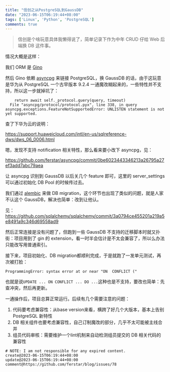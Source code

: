 ```yaml
---
title: "信创之从PostgreSQL到GaussDB"
date: "2023-06-15T06:19:44+08:00"
tags: ['Linux', 'Python', 'PostgreSQL']
comments: true
---
```


> 信创是个啥玩意具体我懒得说了，简单记录下作为中年 CRUD 仔给 Web 后端换 DB 这件事。

情况大概是这样：

我们 ORM 是 [Gino](https://snyk.io/advisor/python/gino)

然后 Gino 依赖 [asyncpg](https://github.com/MagicStack/asyncpg) 来链接 PostgreSQL，换 GaussDB 的话，由于这玩意是华为从 PostgreSQL 一个古早版本 9.2.4 一通魔改糊起来的，一些特性并不支持，所以这一步就掉坑了：

```shell
    return await self._protocol.query(query, timeout)
  File "asyncpg/protocol/protocol.pyx", line 338, in query
asyncpg.exceptions.FeatureNotSupportedError: UNLISTEN statement is not yet supported.
```

查了下华为云的说明：

https://support.huaweicloud.com/intl/en-us/sqlreference-dws/dws_06_0006.html

嗯，发现不支持 notification 相关特性，那么看来要小改下 asyncpg，见：

https://github.com/ferstar/asyncpg/commit/0be6023443346213a26795a27ef3add7abc79aea

让 asyncpg 识别到 GaussDB 以后关几个 feature 即可，这里的 server_settings 可以通过初始化 DB Pool 的时候传过去。

我们通过 [alembic](https://alembic.sqlalchemy.org/) 来做 DB migration，这个环节也出现了类似的问题，就是人家不认这个 GaussDB，解决也简单：改到让他认。

见：https://github.com/sqlalchemy/sqlalchemy/commit/3a0794ce455201a219a5e8491a9c346d69558ad9

然后正常连接是没有问题了，但跑到一些 GaussDB 不支持的迁移脚本时就又扑街：项目用到了 gin 的 extension，看一时半会估计是不太会兼容了，所以么办法只能改写用普通索引。

接下来，项目初始化、DB migration都顺利完成，于是就跑了一发单元测试，再次被打脸：

```shell
ProgrammingError: syntax error at or near "ON  CONFLICT ("
```

也就是说`UPDATE ... ON CONFLICT ... DO ...`这种也是不支持，要改也简单：先查冲突，然后再更新。

一通操作后，项目总算正常运行。后续有几个需要注意的问题：

1. 代码要考虑兼容性：从base version来看，横跨了好几个大版本，基本上告别 PostgreSQL 新特性
2. DB 相关组件也要考虑兼容性，自己订制魔改的部分，几乎不太可能被主线合并
3. 组员代码审核：需要维护一个lint机制来自动检测组员提交的 DB 相关代码的兼容性



```
# NOTE: I am not responsible for any expired content.
create@2023-06-15T06:19:44+08:00
update@2023-06-15T06:19:44+08:00
comment@https://github.com/ferstar/blog/issues/78
```
